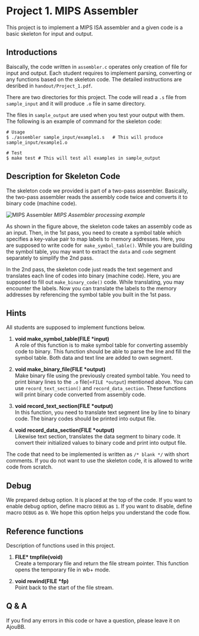 # Project 1. MIPS Assembler
This project is to implement a MIPS ISA assembler and a given code is a basic skeleton for input and output.

## Introductions
Baiscally, the code written in `assembler.c` operates only creation of file for input and output. Each student requires to implement parsing, converting or any functions based on the skeleton code. The detailed instructions are desribed in `handout/Project_1.pdf`.

There are two directories for this project. The code will read a `.s` file from `sample_input` and it will produce `.o` file in same directory. 

The files in `sample_output` are used when you test your output with them. The following is an example of command for the skeleton code:

```shell
# Usage
$ ./assembler sample_input/example1.s   # This will produce sample_input/example1.o

# Test
$ make test # This will test all examples in sample_output
```

## Description for Skeleton Code
The skeleton code we provided is part of a two-pass assembler. Basically, the two-pass assembler reads the assembly code twice and converts it to binary code (machine code).

![MIPS Assembler](./handout/mips_assembler_processing_example.png)
*MIPS Assembler processing example*

As shown in the figure above, the skeleton code takes an assembly code as an input. Then, in the 1st pass, you need to create a symbol table which specifies a key-value pair to map labels to memory addresses. Here, you are supposed to write code for` make_symbol_table()`. While you are building the symbol table, you may want to extract the `data` and `code` segment separately to simplify the 2nd pass.

In the 2nd pass, the skeleton code just reads the text segement and translates each line of codes into binary (machine code). Here, you are supposed to fill out `make_binary_code()` code. While translating, you may encounter the labels. Now you can translate the labels to the memory addresses by referencing the symbol table you built in the 1st pass. 


## Hints
All students are supposed to implement functions below.

1. __void make_symbol_table(FILE *input)__  
    A role of this function is to make symbol table for converting assembly code to binary.
    This function should be able to parse the line and fill the symbol table. 
    Both data and text line are added to own segment.

2. __void make_binary_file(FILE *output)__  
    Make binary file using the previously created symbol table. 
    You need to print binary lines to the `.o` file(=`FILE *output`) mentioned above.
    You can use `record_text_section()` and `record_data_section`. 
    These functions will print binary code converted from assembly code.
    
3. __void record_text_section(FILE *output)__  
    In this function, you need to translate text segment line by line to binary code. 
    The binary codes should be printed into output file.
    
4. __void record_data_section(FILE *output)__  
    Likewise text section, translates the data segment to binary code.
    It convert their initialized values to binary code and print into output file.

The code that need to be implemented is written as `/* blank */` with short comments. If you do not want to use the skeleton code, it is allowed to write code from scratch.

## Debug
We prepared debug option. It is placed at the top of the code. If you want to enable debug option, define macro `DEBUG` as `1`.
If you want to disable, define macro `DEBUG` as `0`. We hope this option helps you understand the code flow.

## Reference functions
Description of functions used in this project.
1. __FILE* tmpfile(void)__  
    Create a temporary file and return the file stream pointer.
    This function opens the temporary file in wb+ mode.
    
2. __void rewind(FILE *fp)__  
    Point back to the start of the file stream.
 
## Q & A
If you find any errors in this code or have a question, please leave it on AjouBB.
